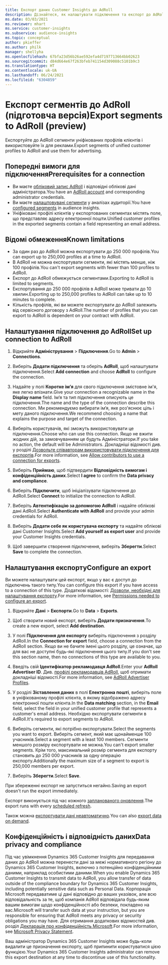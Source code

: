 ```yaml
---
title: Експорт даних Customer Insights до AdRoll
description: Дізнайтеся, як налаштувати підключення та експорт до AdRoll.
ms.date: 03/03/2021
ms.reviewer: mhart
ms.service: customer-insights
ms.subservice: audience-insights
ms.topic: conceptual
author: pkieffer
ms.author: philk
manager: shellyha
ms.openlocfilehash: 67bfa23d56b26ae592efa4d7197713664bb02623
ms.sourcegitcommit: d84d664e67f263bfeb741154d309088c5101b9c3
ms.translationtype: HT
ms.contentlocale: uk-UA
ms.lasthandoff: 06/24/2021
ms.locfileid: "6304859"
---
```

# <a name="export-segments-to-adroll-preview"></a><span data-ttu-id="ecedc-103">Експорт сегментів до AdRoll (підготовча версія)</span><span class="sxs-lookup"><span data-stu-id="ecedc-103">Export segments to AdRoll (preview)</span></span>

<span data-ttu-id="ecedc-104">Експортуйте до AdRoll сегменти уніфікованих профілів клієнтів і використовуйте їх для реклами.</span><span class="sxs-lookup"><span data-stu-id="ecedc-104">Export segments of unified customer profiles to AdRoll and use them for advertising.</span></span> 

## <a name="prerequisites-for-a-connection"></a><span data-ttu-id="ecedc-105">Попередні вимоги для підключення</span><span class="sxs-lookup"><span data-stu-id="ecedc-105">Prerequisites for a connection</span></span>

-   <span data-ttu-id="ecedc-106">Ви маєте [обліковий запис AdRoll](https://www.adroll.com/) і відповідні облікові дані адміністратора.</span><span class="sxs-lookup"><span data-stu-id="ecedc-106">You have an [AdRoll account](https://www.adroll.com/) and corresponding administrator credentials.</span></span>
-   <span data-ttu-id="ecedc-107">Ви маєте [налаштовувані сегменти](segments.md) у аналізах аудиторії.</span><span class="sxs-lookup"><span data-stu-id="ecedc-107">You have [configured segments](segments.md) in audience insights.</span></span>
-   <span data-ttu-id="ecedc-108">Уніфіковані профілі клієнтів у експортованих сегментах містять поле, що представляє адресу електронної пошти.</span><span class="sxs-lookup"><span data-stu-id="ecedc-108">Unified customer profiles in the exported segments contain a field representing an email address.</span></span>

## <a name="known-limitations"></a><span data-ttu-id="ecedc-109">Відомі обмеження</span><span class="sxs-lookup"><span data-stu-id="ecedc-109">Known limitations</span></span>

- <span data-ttu-id="ecedc-110">За один раз до AdRoll можна експортувати до 250 000 профілів.</span><span class="sxs-lookup"><span data-stu-id="ecedc-110">You can export up to 250,000 profiles at a time to AdRoll.</span></span>
- <span data-ttu-id="ecedc-111">В AdRoll не можна експортувати сегменти, які містять менше, ніж 100 профілів.</span><span class="sxs-lookup"><span data-stu-id="ecedc-111">You can't export segments with fewer than 100 profiles to AdRoll.</span></span> 
- <span data-ttu-id="ecedc-112">Експорт до AdRoll обмежується сегментами.</span><span class="sxs-lookup"><span data-stu-id="ecedc-112">Exporting to AdRoll is limited to segments.</span></span>
- <span data-ttu-id="ecedc-113">Експортування до 250 000 профілів в AdRoll може тривати до 10 хвилин.</span><span class="sxs-lookup"><span data-stu-id="ecedc-113">Exporting up to 250,000 profiles to AdRoll can take up to 10 minutes to complete.</span></span> 
- <span data-ttu-id="ecedc-114">Кількість профілів, які ви можете експортувати до AdRoll залежить від сервісного договору з AdRoll.</span><span class="sxs-lookup"><span data-stu-id="ecedc-114">The number of profiles that you can export to AdRoll is dependent on your contract with AdRoll.</span></span>

## <a name="set-up-connection-to-adroll"></a><span data-ttu-id="ecedc-115">Налаштування підключення до AdRoll</span><span class="sxs-lookup"><span data-stu-id="ecedc-115">Set up connection to AdRoll</span></span>

1. <span data-ttu-id="ecedc-116">Відкрийте **Адміністрування** > **Підключення**.</span><span class="sxs-lookup"><span data-stu-id="ecedc-116">Go to **Admin** > **Connections**.</span></span>

1. <span data-ttu-id="ecedc-117">Виберіть **Додати підключення** та оберіть **AdRoll**, щоб налаштувати підключення.</span><span class="sxs-lookup"><span data-stu-id="ecedc-117">Select **Add connection** and choose **AdRoll** to configure the connection.</span></span>

1. <span data-ttu-id="ecedc-118">Надайте у полі **Коротке ім’я** для свого підключення змістовне ім'я, яке легко впізнати.</span><span class="sxs-lookup"><span data-stu-id="ecedc-118">Give your connection a recognizable name in the **Display name** field.</span></span> <span data-ttu-id="ecedc-119">Ім’я та тип підключення описують це підключення.</span><span class="sxs-lookup"><span data-stu-id="ecedc-119">The name and the type of the connection describe this connection.</span></span> <span data-ttu-id="ecedc-120">Ми рекомендуємо вибирати ім’я, яке роз'яснює ціль і мету даного підключення.</span><span class="sxs-lookup"><span data-stu-id="ecedc-120">We recommend choosing a name that explains the purpose and target of the connection.</span></span>

1. <span data-ttu-id="ecedc-121">Виберіть користувачів, які зможуть використовувати це підключення.</span><span class="sxs-lookup"><span data-stu-id="ecedc-121">Choose who can use this connection.</span></span> <span data-ttu-id="ecedc-122">Якщо не вжити жодних дій, за замовчуванням це будуть Адміністратори.</span><span class="sxs-lookup"><span data-stu-id="ecedc-122">If you take no action, the default will be Administrators.</span></span> <span data-ttu-id="ecedc-123">Докладніші відомості див. у розділі [Дозвольте співавторам використовувати підключення для експортів](connections.md#allow-contributors-to-use-a-connection-for-exports).</span><span class="sxs-lookup"><span data-stu-id="ecedc-123">For more information, see [Allow contributors to use a connection for exports](connections.md#allow-contributors-to-use-a-connection-for-exports).</span></span>

1. <span data-ttu-id="ecedc-124">Виберіть **Приймаю**, щоб підтвердити **Відповідність вимогам і конфіденційність даних**.</span><span class="sxs-lookup"><span data-stu-id="ecedc-124">Select **I agree** to confirm the **Data privacy and compliance**.</span></span>

1. <span data-ttu-id="ecedc-125">Виберіть **Підключити**, щоб ініціалізувати підключення до AdRoll.</span><span class="sxs-lookup"><span data-stu-id="ecedc-125">Select **Connect** to initialize the connection to AdRoll.</span></span>

1. <span data-ttu-id="ecedc-126">Виберіть **Автентифікацію за допомогою AdRoll** і надайте облікові дані AdRoll.</span><span class="sxs-lookup"><span data-stu-id="ecedc-126">Select **Authenticate with AdRoll** and provide your admin credentials for AdRoll.</span></span> 

1. <span data-ttu-id="ecedc-127">Виберіть **Додати себе як користувача експорту** та надайте облікові дані Customer Insights.</span><span class="sxs-lookup"><span data-stu-id="ecedc-127">Select **Add yourself as export user** and provide your Customer Insights credentials.</span></span>

1. <span data-ttu-id="ecedc-128">Щоб завершити створення підключення, виберіть **Зберегти**.</span><span class="sxs-lookup"><span data-stu-id="ecedc-128">Select **Save** to complete the connection.</span></span>

## <a name="configure-an-export"></a><span data-ttu-id="ecedc-129">Налаштування експорту</span><span class="sxs-lookup"><span data-stu-id="ecedc-129">Configure an export</span></span>

<span data-ttu-id="ecedc-130">Ви можете налаштувати цей експорт, якщо у вас є доступ до підключень такого типу.</span><span class="sxs-lookup"><span data-stu-id="ecedc-130">You can configure this export if you have access to a connection of this type.</span></span> <span data-ttu-id="ecedc-131">Додаткові відомості: [Дозволи, необхідні для налаштування експорту](export-destinations.md#set-up-a-new-export).</span><span class="sxs-lookup"><span data-stu-id="ecedc-131">For more information, see [Permissions needed to configure an export](export-destinations.md#set-up-a-new-export).</span></span>

1. <span data-ttu-id="ecedc-132">Відкрийте **Дані** > **Експорти**.</span><span class="sxs-lookup"><span data-stu-id="ecedc-132">Go to **Data** > **Exports**.</span></span>

1. <span data-ttu-id="ecedc-133">Щоб створити новий експорт, виберіть **Додати призначення**.</span><span class="sxs-lookup"><span data-stu-id="ecedc-133">To create a new export, select **Add destination**.</span></span>

1. <span data-ttu-id="ecedc-134">У полі **Підключення для експорту** виберіть підключення з розділу AdRoll.</span><span class="sxs-lookup"><span data-stu-id="ecedc-134">In the **Connection for export** field, choose a connection from the AdRoll section.</span></span> <span data-ttu-id="ecedc-135">Якщо ви не бачите імені цього розділу, це означає, що для вас не доступні будь-які підключення цього типу.</span><span class="sxs-lookup"><span data-stu-id="ecedc-135">If you don't see this section name, then no connections of this type are available to you.</span></span>

1. <span data-ttu-id="ecedc-136">Введіть свій **Ідентифікатор рекламодавця AdRoll**.</span><span class="sxs-lookup"><span data-stu-id="ecedc-136">Enter your **AdRoll Advertiser ID**.</span></span> <span data-ttu-id="ecedc-137">Див. [профілі рекламодавців AdRoll](https://help.adroll.com/hc/articles/212011838-Advertiser-Profiles), щоб отримати докладніші відомості.</span><span class="sxs-lookup"><span data-stu-id="ecedc-137">For more information, see [AdRoll Advertiser Profiles](https://help.adroll.com/hc/articles/212011838-Advertiser-Profiles).</span></span>

3. <span data-ttu-id="ecedc-138">У розділі **Зіставлення даних** в полі **Електронна пошті**, виберіть поле в уніфікованому профілі клієнта, в якому відображено адресу електронної пошти клієнта.</span><span class="sxs-lookup"><span data-stu-id="ecedc-138">In the **Data matching** section, in the **Email** field, select the field in your unified customer profile that represents a customer's email address.</span></span> <span data-ttu-id="ecedc-139">Необхідно експортувати сегменти в AdRoll.</span><span class="sxs-lookup"><span data-stu-id="ecedc-139">It's required to export segments to AdRoll.</span></span>

1. <span data-ttu-id="ecedc-140">Виберіть сегменти, які потрібно експортувати.</span><span class="sxs-lookup"><span data-stu-id="ecedc-140">Select the segments you want to export.</span></span> <span data-ttu-id="ecedc-141">Виберіть сегмент, який має щонайменше 100 учасників.</span><span class="sxs-lookup"><span data-stu-id="ecedc-141">Select a segment with a least 100 members.</span></span> <span data-ttu-id="ecedc-142">Сегменти меншого розміру експортувати не можна.</span><span class="sxs-lookup"><span data-stu-id="ecedc-142">You can't export smaller segments.</span></span> <span data-ttu-id="ecedc-143">Крім того, максимальний розмір сегмента для експорту становить до 250 000 учасників за одну операцію експорту.</span><span class="sxs-lookup"><span data-stu-id="ecedc-143">Additionally the maximum size of a segment to export is 250,000 members per export.</span></span> 

1. <span data-ttu-id="ecedc-144">Виберіть **Зберегти**.</span><span class="sxs-lookup"><span data-stu-id="ecedc-144">Select **Save**.</span></span>

<span data-ttu-id="ecedc-145">При збереженні експорт не запуститься негайно.</span><span class="sxs-lookup"><span data-stu-id="ecedc-145">Saving an export doesn't run the export immediately.</span></span>

<span data-ttu-id="ecedc-146">Експорт виконується під час кожного [запланованого оновлення](system.md#schedule-tab).</span><span class="sxs-lookup"><span data-stu-id="ecedc-146">The export runs with every [scheduled refresh](system.md#schedule-tab).</span></span> 

<span data-ttu-id="ecedc-147">Також можна [експортувати дані неавтоматично](export-destinations.md#run-exports-on-demand).</span><span class="sxs-lookup"><span data-stu-id="ecedc-147">You can also [export data on demand](export-destinations.md#run-exports-on-demand).</span></span> 


## <a name="data-privacy-and-compliance"></a><span data-ttu-id="ecedc-148">Конфіденційність і відповідність даних</span><span class="sxs-lookup"><span data-stu-id="ecedc-148">Data privacy and compliance</span></span>

<span data-ttu-id="ecedc-149">Під час увімкнення Dynamics 365 Customer Insights для передавання даних до AdRoll можна перенести дані за межі нормативного регіону до Dynamics 365 Customer Insights, включно з потенційно конфіденційними даними, наприклад особистими даними.</span><span class="sxs-lookup"><span data-stu-id="ecedc-149">When you enable Dynamics 365 Customer Insights to transmit data to AdRoll, you allow transfer of data outside of the compliance boundary for Dynamics 365 Customer Insights, including potentially sensitive data such as Personal Data.</span></span> <span data-ttu-id="ecedc-150">Корпорація Microsoft передаватиме ці дані відповідно до ваших указівок, але всю відповідальність за те, щоб компанія AdRoll відповідала будь-яким вашим вимогам щодо конфіденційності або безпеки, покладено на вас.</span><span class="sxs-lookup"><span data-stu-id="ecedc-150">Microsoft will transfer such data at your instruction, but you are responsible for ensuring that AdRoll meets any privacy or security obligations you may have.</span></span> <span data-ttu-id="ecedc-151">Для отримання додаткових відомостей див. розділ [Декларація про конфіденційність Microsoft](https://go.microsoft.com/fwlink/?linkid=396732).</span><span class="sxs-lookup"><span data-stu-id="ecedc-151">For more information, see [Microsoft Privacy Statement](https://go.microsoft.com/fwlink/?linkid=396732).</span></span>

<span data-ttu-id="ecedc-152">Ваш адміністратор Dynamics 365 Customer Insights може будь-коли видалити це призначення експорту, щоб припинити користуватися цією функцією.</span><span class="sxs-lookup"><span data-stu-id="ecedc-152">Your Dynamics 365 Customer Insights administrator can remove this export destination at any time to discontinue use of this functionality.</span></span>
